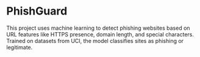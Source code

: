 # PhishGuard
This project uses machine learning to detect phishing websites based on URL features like HTTPS presence, domain length, and special characters. Trained on datasets from UCI, the model classifies sites as phishing or legitimate.
